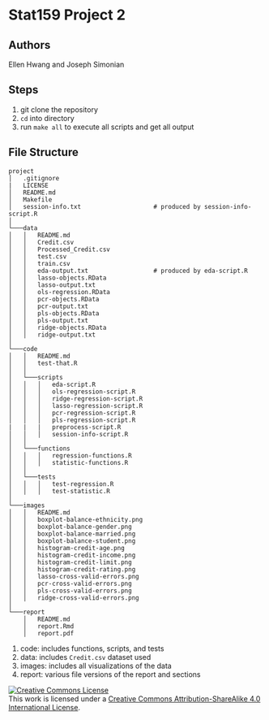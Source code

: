 # Stat159 Project 2

## Authors

Ellen Hwang and Joseph Simonian

## Steps

1. git clone the repository
2. `cd` into directory
3. run `make all` to execute all scripts and get all output

## File Structure
```
project
│   .gitignore
|   LICENSE
│   README.md
│   Makefile
│   session-info.txt                    # produced by session-info-script.R
│
└───data
│   │   README.md
│   │   Credit.csv
│   │   Processed_Credit.csv
│   │   test.csv
│   │   train.csv
│   │   eda-output.txt                  # produced by eda-script.R
│   │   lasso-objects.RData
│   │   lasso-output.txt
│   │   ols-regression.RData
│   │   pcr-objects.RData
│   │   pcr-output.txt
│   │   pls-objects.RData
│   │   pls-output.txt
│   │   ridge-objects.RData
│   │   ridge-output.txt
│
└───code
│   │   README.md
│   │   test-that.R
│   │   
│   └───scripts
│   │   │   eda-script.R
│   │   │   ols-regression-script.R
│   │   │   ridge-regression-script.R
│   │   │   lasso-regression-script.R
│   │   │   pcr-regression-script.R
│   │   │   pls-regression-script.R
|   |   |   preprocess-script.R
│   │   │   session-info-script.R
│   │
│   └───functions
│   │   │   regression-functions.R
│   │   │   statistic-functions.R
│   │
│   └───tests
│   │   │   test-regression.R
│   │   │   test-statistic.R
│
└───images
│   │   README.md
│   │   boxplot-balance-ethnicity.png
│   │   boxplot-balance-gender.png
│   │   boxplot-balance-married.png
│   │   boxplot-balance-student.png
│   │   histogram-credit-age.png
│   │   histogram-credit-income.png
│   │   histogram-credit-limit.png
│   │   histogram-credit-rating.png
│   │   lasso-cross-valid-errors.png
│   │   pcr-cross-valid-errors.png
│   │   pls-cross-valid-errors.png
│   │   ridge-cross-valid-errors.png
│
└───report
    │   README.md
    │   report.Rmd
    │   report.pdf
```

1. code: includes functions, scripts, and tests
2. data: includes `Credit.csv` dataset used
3. images: includes all visualizations of the data
4. report: various file versions of the report and sections

<a rel="license" href="http://creativecommons.org/licenses/by-sa/4.0/"><img alt="Creative Commons License" style="border-width:0" src="https://i.creativecommons.org/l/by-sa/4.0/88x31.png" /></a><br />This work is licensed under a <a rel="license" href="http://creativecommons.org/licenses/by-sa/4.0/">Creative Commons Attribution-ShareAlike 4.0 International License</a>.
